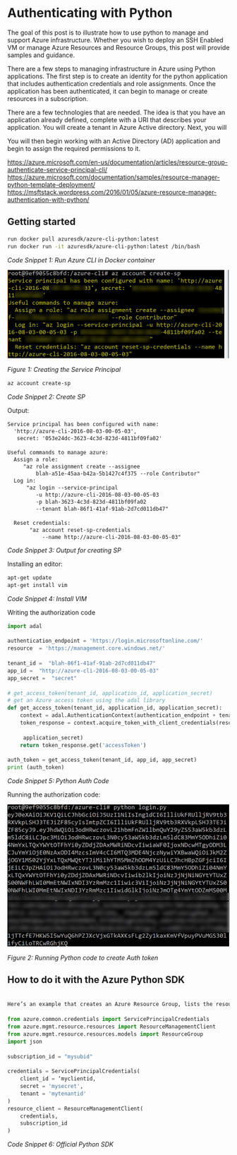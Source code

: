 # Authenticating with Python

The goal of this post is to illustrate how to use python to manage and support Azure infrastructure. Whether you wish to deploy an SSH Enabled VM or manage Azure Resources and Resource Groups, this post will provide samples and guidance.

There are a few steps to managing infrastructure in Azure using Python applications.
The first step is to create an identity for the python application that includes authentication credentials and role assignments. Once the application has been authenticated, it can begin to manage or create resources in a subscription.

There are a few technologies that are needed. The idea is that you have an application already defined, complete with a URI that describes your application. You will create a tenant in Azure Active directory. Next, you will 

You will then begin working with an Active Directory (AD) application and begin to assign the required permissions to it.

https://azure.microsoft.com/en-us/documentation/articles/resource-group-authenticate-service-principal-cli/
https://azure.microsoft.com/documentation/samples/resource-manager-python-template-deployment/
https://msftstack.wordpress.com/2016/01/05/azure-resource-manager-authentication-with-python/

## Getting started

```bash
run docker pull azuresdk/azure-cli-python:latest
run docker run -it azuresdk/azure-cli-python:latest /bin/bash
```

_Code Snippet 1: Run Azure CLI in Docker container_

![](./images/account-create-sp.jpg)

_Figure 1:  Creating the Service Principal_

```bash
az account create-sp
```

_Code Snippet 2: Create SP_

Output:

```
Service principal has been configured with name: 
  'http://azure-cli-2016-08-03-00-05-03', 
   secret: '053e24dc-3623-4c3d-823d-4811bf09fa02'

Useful commands to manage azure:
  Assign a role: 
     "az role assignment create --assignee 
	     blah-a51e-45aa-b42a-5b1427c4f375 --role Contributor"
  Log in: 
      "az login --service-principal 
	     -u http://azure-cli-2016-08-03-00-05-03 
		 -p blah-3623-4c3d-823d-4811bf09fa02 
		 --tenant blah-86f1-41af-91ab-2d7cd011db47"

  Reset credentials: 
       "az account reset-sp-credentials 
	       --name http://azure-cli-2016-08-03-00-05-03"
```

_Code Snippet 3: Output for creating SP_

Installing an editor:

```bash
apt-get update
apt-get install vim
```

_Code Snippet 4: Install VIM_

Writing the authorization code

```python
import adal

authentication_endpoint = 'https://login.microsoftonline.com/'
resource  = 'https://management.core.windows.net/'

tenant_id =  "blah-86f1-41af-91ab-2d7cd011db47"
app_id =  "http://azure-cli-2016-08-03-00-05-03"
app_secret =  "secret"

# get_access_token(tenant_id, application_id, application_secret)
# get an Azure access token using the adal library
def get_access_token(tenant_id, application_id, application_secret):
    context = adal.AuthenticationContext(authentication_endpoint + tenant_id)
    token_response = context.acquire_token_with_client_credentials(resource, application_id,

     application_secret)
    return token_response.get('accessToken')

auth_token = get_access_token(tenant_id, app_id, app_secret)
print (auth_token)
```

_Code Snippet 5: Python Auth Code_

Running the authorization code:

![](./images/run-auth-python.jpg)

_Figure 2:  Running Python code to create Auth token_


## How to do it with the Azure Python SDK

```python

Here’s an example that creates an Azure Resource Group, lists the resource groups in a subscription, and then deletes the resource group. Based on the read the docs pages here:

from azure.common.credentials import ServicePrincipalCredentials
from azure.mgmt.resource.resources import ResourceManagementClient
from azure.mgmt.resource.resources.models import ResourceGroup
import json

subscription_id = "mysubid"

credentials = ServicePrincipalCredentials(
    client_id = ‘myclientid,
    secret = 'mysecret',
    tenant = 'mytenantid'
)
resource_client = ResourceManagementClient(
    credentials,
    subscription_id
)
```


_Code Snippet 6: Official Python SDK_